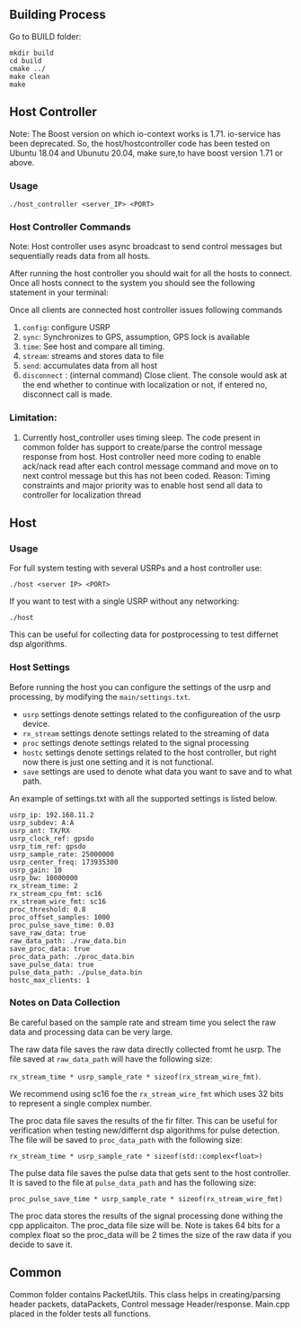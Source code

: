 ## Building Process

Go to BUILD folder:
```
mkdir build
cd build
cmake ../
make clean
make
```
## Host Controller
Note: The Boost version on which io-context works is 1.71. io-service has been deprecated. So, the host/hostcontroller code has been tested on Ubuntu 18.04 and Ubunutu 20.04, make sure,to have boost version 1.71 or above.
### Usage

```
./host_controller <server_IP> <PORT>
```

### Host Controller Commands
Note: Host controller uses async broadcast to send control messages but sequentially reads data from all hosts. 

After running the host controller you should wait for all the hosts to connect. Once all hosts connect to the system you should see the following statement in your terminal:

Once all clients are connected host controller issues following commands
1) `config`: configure USRP
2) `sync`: Synchronizes to GPS, assumption, GPS lock is available
3) `time`: See host and compare all timing.
3) `stream`: streams and stores data to file
4) `send`:  accumulates data from all host
5) `disconnect` : (internal command) Close client.
The console would ask at the end whether to continue with localization or not, if entered no, disconnect call is made.

### Limitation: 
1) Currently host_controller uses timing sleep. The code present in common folder has support to create/parse the control message response from host. Host controller need more coding to enable ack/nack read after each control message command and move on to next control message but this has not been coded. Reason: Timing constraints and major priority was to enable host send all data to controller for localization thread

## Host

### Usage

For full system testing with several USRPs and a host controller use:
  
```
./host <server IP> <PORT> 
```
  
If you want to test with a single USRP without any networking: 
```
./host
```
This can be useful for collecting data for postprocessing to test differnet dsp algorithms. 

### Host Settings

Before running the host you can configure the settings of the usrp and processing, by modifying the  `main/settings.txt`. 

- `usrp` settings denote settings related to the configureation of the usrp device.  
- `rx_stream` settings denote settings related to the streaming of data
- `proc` settings denote settings related to the signal processing
- `hostc` settings denote settings related to the host controller, but right now there is just one setting and it is not functional. 
- `save` settings are used to denote what data you want to save and to what path.  

An example of settings.txt with all the supported settings is listed below. 

```
usrp_ip: 192.168.11.2
usrp_subdev: A:A
usrp_ant: TX/RX
usrp_clock_ref: gpsdo
usrp_tim_ref: gpsdo
usrp_sample_rate: 25000000
usrp_center_freq: 173935300
usrp_gain: 10
usrp_bw: 10000000
rx_stream_time: 2
rx_stream_cpu_fmt: sc16
rx_stream_wire_fmt: sc16
proc_threshold: 0.8
proc_offset_samples: 1000
proc_pulse_save_time: 0.03
save_raw_data: true
raw_data_path: ./raw_data.bin
save_proc_data: true
proc_data_path: ./proc_data.bin
save_pulse_data: true
pulse_data_path: ./pulse_data.bin
hostc_max_clients: 1
```

### Notes on Data Collection

Be careful based on the sample rate and stream time you select the raw data and processing data can be very large.

The raw data file saves the raw data directly collected fromt he usrp. The file saved at `raw_data_path` will have the following size:

`rx_stream_time * usrp_sample_rate * sizeof(rx_stream_wire_fmt)`. 

We recommend using sc16 foe the `rx_stream_wire_fmt` which uses 32 bits to represent a single complex number. 

The proc data file saves the results of the fir filter. This can be useful for verification when testing new/differnt dsp algorithms for pulse detection. The file will be saved to `proc_data_path` with the following size:

`rx_stream_time * usrp_sample_rate * sizeof(std::complex<float>)`

The pulse data file saves the pulse data that gets sent to the host controller. It is saved to the file at `pulse_data_path` and has the following size:

`proc_pulse_save_time * usrp_sample_rate * sizeof(rx_stream_wire_fmt)`

The proc data stores the results of the signal processing done withing the cpp applicaiton. The proc_data file size will be. Note is takes 64 bits for a complex float so the proc_data will be 2 times the size of the raw data if you decide to save it.  

## Common

Common folder contains PacketUtils. This class helps in creating/parsing header packets, dataPackets, Control message Header/response. Main.cpp placed in the folder tests all functions.



